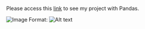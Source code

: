 Please access this [link](https://datalore.jetbrains.com/notebook/xh63hUlwjnQZ4dCW9mkZsm/8RoZLVxjSFVagItlUOdRMQ/) to see my project with Pandas.



![Image](https://datalore.jetbrains.com/notebook/xh63hUlwjnQZ4dCW9mkZsm/8RoZLVxjSFVagItlUOdRMQ/)
Format: ![Alt text]([url](https://images.unsplash.com/photo-1593526492327-b071f3d5333e?ixlib=rb-4.0.3&ixid=MnwxMjA3fDB8MHxwaG90by1wYWdlfHx8fGVufDB8fHx8&auto=format&fit=crop&w=870&q=80))

